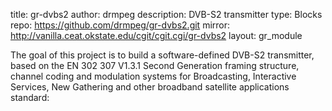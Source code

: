 title: gr-dvbs2
author: drmpeg
description: DVB-S2 transmitter
type: Blocks
repo: https://github.com/drmpeg/gr-dvbs2.git
mirror: http://vanilla.ceat.okstate.edu/cgit/cgit.cgi/gr-dvbs2
layout: gr_module

The goal of this project is to build a software-defined DVB-S2
transmitter, based on the EN 302 307 V1.3.1 Second Generation
framing structure, channel coding and modulation systems for
Broadcasting, Interactive Services, New Gathering and other
broadband satellite applications standard:
